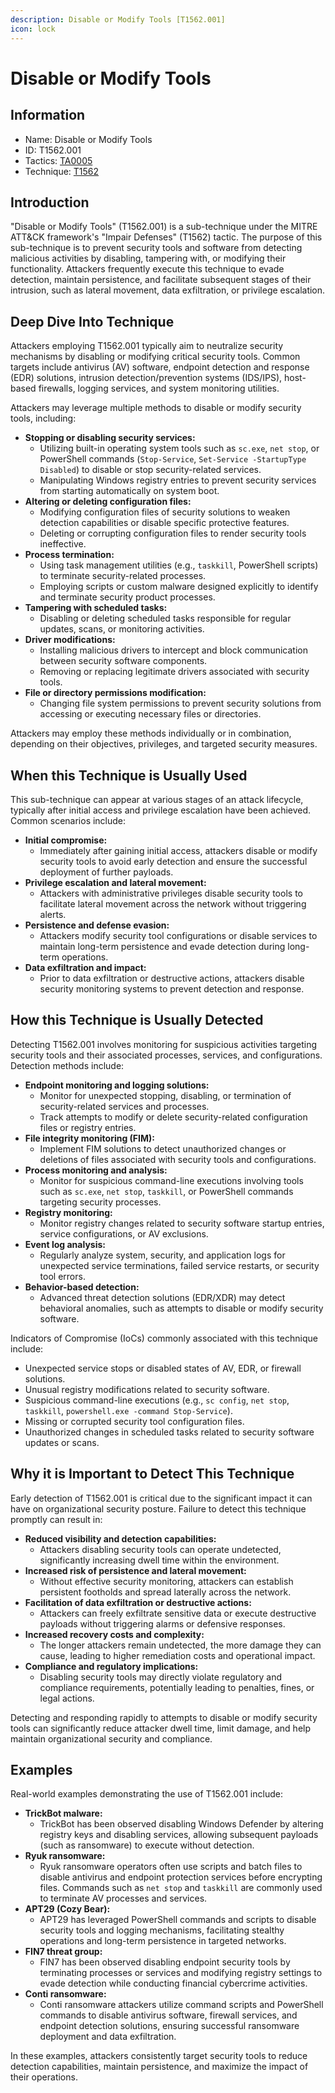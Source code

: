 ```yaml
---
description: Disable or Modify Tools [T1562.001]
icon: lock
---
```


# Disable or Modify Tools

## Information

- Name: Disable or Modify Tools
- ID: T1562.001
- Tactics: [TA0005](../TA0005/TA0005.md)
- Technique: [T1562](T1562.md)

## Introduction

"Disable or Modify Tools" (T1562.001) is a sub-technique under the MITRE ATT\&CK framework's "Impair Defenses" (T1562) tactic. The purpose of this sub-technique is to prevent security tools and software from detecting malicious activities by disabling, tampering with, or modifying their functionality. Attackers frequently execute this technique to evade detection, maintain persistence, and facilitate subsequent stages of their intrusion, such as lateral movement, data exfiltration, or privilege escalation.

## Deep Dive Into Technique

Attackers employing T1562.001 typically aim to neutralize security mechanisms by disabling or modifying critical security tools. Common targets include antivirus (AV) software, endpoint detection and response (EDR) solutions, intrusion detection/prevention systems (IDS/IPS), host-based firewalls, logging services, and system monitoring utilities.

Attackers may leverage multiple methods to disable or modify security tools, including:

- **Stopping or disabling security services:**
  - Utilizing built-in operating system tools such as `sc.exe`, `net stop`, or PowerShell commands (`Stop-Service`, `Set-Service -StartupType Disabled`) to disable or stop security-related services.
  - Manipulating Windows registry entries to prevent security services from starting automatically on system boot.
- **Altering or deleting configuration files:**
  - Modifying configuration files of security solutions to weaken detection capabilities or disable specific protective features.
  - Deleting or corrupting configuration files to render security tools ineffective.
- **Process termination:**
  - Using task management utilities (e.g., `taskkill`, PowerShell scripts) to terminate security-related processes.
  - Employing scripts or custom malware designed explicitly to identify and terminate security product processes.
- **Tampering with scheduled tasks:**
  - Disabling or deleting scheduled tasks responsible for regular updates, scans, or monitoring activities.
- **Driver modifications:**
  - Installing malicious drivers to intercept and block communication between security software components.
  - Removing or replacing legitimate drivers associated with security tools.
- **File or directory permissions modification:**
  - Changing file system permissions to prevent security solutions from accessing or executing necessary files or directories.

Attackers may employ these methods individually or in combination, depending on their objectives, privileges, and targeted security measures.

## When this Technique is Usually Used

This sub-technique can appear at various stages of an attack lifecycle, typically after initial access and privilege escalation have been achieved. Common scenarios include:

- **Initial compromise:**
  - Immediately after gaining initial access, attackers disable or modify security tools to avoid early detection and ensure the successful deployment of further payloads.
- **Privilege escalation and lateral movement:**
  - Attackers with administrative privileges disable security tools to facilitate lateral movement across the network without triggering alerts.
- **Persistence and defense evasion:**
  - Attackers modify security tool configurations or disable services to maintain long-term persistence and evade detection during long-term operations.
- **Data exfiltration and impact:**
  - Prior to data exfiltration or destructive actions, attackers disable security monitoring systems to prevent detection and response.

## How this Technique is Usually Detected

Detecting T1562.001 involves monitoring for suspicious activities targeting security tools and their associated processes, services, and configurations. Detection methods include:

- **Endpoint monitoring and logging solutions:**
  - Monitor for unexpected stopping, disabling, or termination of security-related services and processes.
  - Track attempts to modify or delete security-related configuration files or registry entries.
- **File integrity monitoring (FIM):**
  - Implement FIM solutions to detect unauthorized changes or deletions of files associated with security tools and configurations.
- **Process monitoring and analysis:**
  - Monitor for suspicious command-line executions involving tools such as `sc.exe`, `net stop`, `taskkill`, or PowerShell commands targeting security processes.
- **Registry monitoring:**
  - Monitor registry changes related to security software startup entries, service configurations, or AV exclusions.
- **Event log analysis:**
  - Regularly analyze system, security, and application logs for unexpected service terminations, failed service restarts, or security tool errors.
- **Behavior-based detection:**
  - Advanced threat detection solutions (EDR/XDR) may detect behavioral anomalies, such as attempts to disable or modify security software.

Indicators of Compromise (IoCs) commonly associated with this technique include:

- Unexpected service stops or disabled states of AV, EDR, or firewall solutions.
- Unusual registry modifications related to security software.
- Suspicious command-line executions (e.g., `sc config`, `net stop`, `taskkill`, `powershell.exe -command Stop-Service`).
- Missing or corrupted security tool configuration files.
- Unauthorized changes in scheduled tasks related to security software updates or scans.

## Why it is Important to Detect This Technique

Early detection of T1562.001 is critical due to the significant impact it can have on organizational security posture. Failure to detect this technique promptly can result in:

- **Reduced visibility and detection capabilities:**
  - Attackers disabling security tools can operate undetected, significantly increasing dwell time within the environment.
- **Increased risk of persistence and lateral movement:**
  - Without effective security monitoring, attackers can establish persistent footholds and spread laterally across the network.
- **Facilitation of data exfiltration or destructive actions:**
  - Attackers can freely exfiltrate sensitive data or execute destructive payloads without triggering alarms or defensive responses.
- **Increased recovery costs and complexity:**
  - The longer attackers remain undetected, the more damage they can cause, leading to higher remediation costs and operational impact.
- **Compliance and regulatory implications:**
  - Disabling security tools may directly violate regulatory and compliance requirements, potentially leading to penalties, fines, or legal actions.

Detecting and responding rapidly to attempts to disable or modify security tools can significantly reduce attacker dwell time, limit damage, and help maintain organizational security and compliance.

## Examples

Real-world examples demonstrating the use of T1562.001 include:

- **TrickBot malware:**
  - TrickBot has been observed disabling Windows Defender by altering registry keys and disabling services, allowing subsequent payloads (such as ransomware) to execute without detection.
- **Ryuk ransomware:**
  - Ryuk ransomware operators often use scripts and batch files to disable antivirus and endpoint protection services before encrypting files. Commands such as `net stop` and `taskkill` are commonly used to terminate AV processes and services.
- **APT29 (Cozy Bear):**
  - APT29 has leveraged PowerShell commands and scripts to disable security tools and logging mechanisms, facilitating stealthy operations and long-term persistence in targeted networks.
- **FIN7 threat group:**
  - FIN7 has been observed disabling endpoint security tools by terminating processes or services and modifying registry settings to evade detection while conducting financial cybercrime activities.
- **Conti ransomware:**
  - Conti ransomware attackers utilize command scripts and PowerShell commands to disable antivirus software, firewall services, and endpoint detection solutions, ensuring successful ransomware deployment and data exfiltration.

In these examples, attackers consistently target security tools to reduce detection capabilities, maintain persistence, and maximize the impact of their operations.
